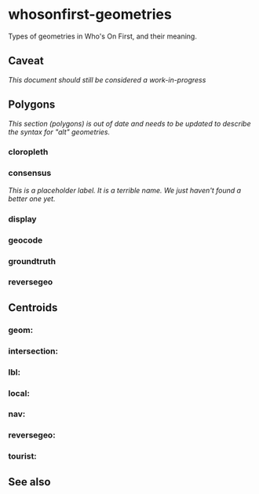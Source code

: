 # whosonfirst-geometries

Types of geometries in Who's On First, and their meaning.

## Caveat

_This document should still be considered a work-in-progress_

## Polygons

_This section (polygons) is out of date and needs to be updated to describe the syntax for "alt" geometries._

### cloropleth

### consensus

_This is a placeholder label. It is a terrible name. We just haven't found a better one yet._

### display

### geocode

### groundtruth

### reversegeo

## Centroids

### geom:

### intersection:

### lbl:

### local:

### nav:

### reversegeo:

### tourist:

## See also
